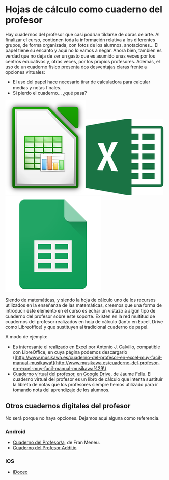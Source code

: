# Hojas de cálculo como cuaderno del profesor

Hay cuadernos del profesor que casi podrían tildarse de obras de arte. Al finalizar el curso, contienen toda la información relativa a los diferentes grupos, de forma organizada, con fotos de los alumnos, anotaciones... El papel tiene su encanto y aquí no lo vamos a negar. Ahora bien, también es verdad que no deja de ser un gasto que es asumido unas veces por los centros educativos y, otras veces, por los propios profesores. Además, el uso de un cuaderno físico presenta dos desventajas claras frente a opciones virtuales:

* El uso del papel hace necesario tirar de calculadora para calcular medias y notas finales.
* Si pierdo el cuaderno... ¿qué pasa?

![](/herramientas/assets/calclogo.png)![](/herramientas/assets/excel.png)![](/herramientas/assets/drive.png)

Siendo de matemáticas, y siendo la hoja de cálculo uno de los recursos utilizados en la enseñanza de las matemáticas, creemos que una forma de introducir este elemento en el curso es echar un vistazo a algún tipo de cuaderno del profesor sobre este soporte. Existen en la red multitud de cuadernos del profesor realizados en hoja de cálculo \(tanto en Excel, Drive como Libreoffice\) y que sustituyen al tradicional cuaderno de papel.

A modo de ejemplo:

* Es interesante el realizado en Excel por Antonio J. Calvillo, compatible con LibreOffice, en cuya página podemos descargarlo \([http://www.musikawa.es/cuaderno-del-profesor-en-excel-muy-facil-manual-musikawa\](http://www.musikawa.es/cuaderno-del-profesor-en-excel-muy-facil-manual-musikawa%29\)
*  [Cuaderno virtual del profesor, en Google Drive](http://cv.tecnocentres.org/), de Jaume Feliu. El cuaderno virtual del profesor es un libro de cálculo que intenta sustituir la libreta de notas que los profesores siempre hemos utilizado para ir tomando nota del aprendizaje de los alumnos.

## Otros cuadernos digitales del profesor

No será porque no haya opciones. Dejamos aquí alguna como referencia.

### Android

* [Cuaderno del Profesor/a](https://play.google.com/store/apps/details?id=com.apolosoft.cuadernoprofesor&hl=es), de Fran Meneu. 
* [Cuaderno del Profesor Additio](https://play.google.com/store/apps/details?id=com.additioapp.additio&hl=es)

### iOS

* [iDoceo](https://itunes.apple.com/es/app/idoceo-cuaderno-de-notas-del-profesor/id477120941?mt=8)



